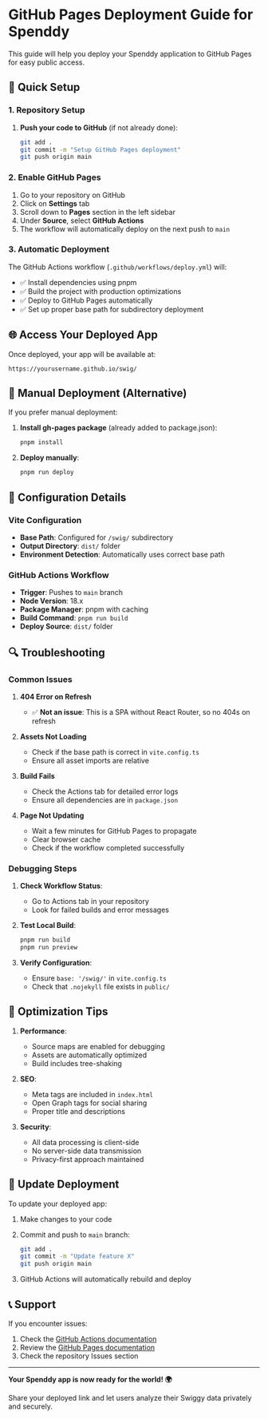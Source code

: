 # GitHub Pages Deployment Guide for Spenddy

This guide will help you deploy your Spenddy application to GitHub Pages for easy public access.

## 🚀 Quick Setup

### 1. Repository Setup

1. **Push your code to GitHub** (if not already done):

   ```bash
   git add .
   git commit -m "Setup GitHub Pages deployment"
   git push origin main
   ```

### 2. Enable GitHub Pages

1. Go to your repository on GitHub
2. Click on **Settings** tab
3. Scroll down to **Pages** section in the left sidebar
4. Under **Source**, select **GitHub Actions**
5. The workflow will automatically deploy on the next push to `main`

### 3. Automatic Deployment

The GitHub Actions workflow (`.github/workflows/deploy.yml`) will:

- ✅ Install dependencies using pnpm
- ✅ Build the project with production optimizations
- ✅ Deploy to GitHub Pages automatically
- ✅ Set up proper base path for subdirectory deployment

## 🌐 Access Your Deployed App

Once deployed, your app will be available at:

```
https://yourusername.github.io/swig/
```

## 🔧 Manual Deployment (Alternative)

If you prefer manual deployment:

1. **Install gh-pages package** (already added to package.json):

   ```bash
   pnpm install
   ```

2. **Deploy manually**:

   ```bash
   pnpm run deploy
   ```

## 📁 Configuration Details

### Vite Configuration

- **Base Path**: Configured for `/swig/` subdirectory
- **Output Directory**: `dist/` folder
- **Environment Detection**: Automatically uses correct base path

### GitHub Actions Workflow

- **Trigger**: Pushes to `main` branch
- **Node Version**: 18.x
- **Package Manager**: pnpm with caching
- **Build Command**: `pnpm run build`
- **Deploy Source**: `dist/` folder

## 🔍 Troubleshooting

### Common Issues

1. **404 Error on Refresh**
   - ✅ **Not an issue**: This is a SPA without React Router, so no 404s on refresh

2. **Assets Not Loading**
   - Check if the base path is correct in `vite.config.ts`
   - Ensure all asset imports are relative

3. **Build Fails**
   - Check the Actions tab for detailed error logs
   - Ensure all dependencies are in `package.json`

4. **Page Not Updating**
   - Wait a few minutes for GitHub Pages to propagate
   - Clear browser cache
   - Check if the workflow completed successfully

### Debugging Steps

1. **Check Workflow Status**:
   - Go to Actions tab in your repository
   - Look for failed builds and error messages

2. **Test Local Build**:

   ```bash
   pnpm run build
   pnpm run preview
   ```

3. **Verify Configuration**:
   - Ensure `base: '/swig/'` in `vite.config.ts`
   - Check that `.nojekyll` file exists in `public/`

## 🎯 Optimization Tips

1. **Performance**:
   - Source maps are enabled for debugging
   - Assets are automatically optimized
   - Build includes tree-shaking

2. **SEO**:
   - Meta tags are included in `index.html`
   - Open Graph tags for social sharing
   - Proper title and descriptions

3. **Security**:
   - All data processing is client-side
   - No server-side data transmission
   - Privacy-first approach maintained

## 🔄 Update Deployment

To update your deployed app:

1. Make changes to your code
2. Commit and push to `main` branch:

   ```bash
   git add .
   git commit -m "Update feature X"
   git push origin main
   ```

3. GitHub Actions will automatically rebuild and deploy

## 📞 Support

If you encounter issues:

1. Check the [GitHub Actions documentation](https://docs.github.com/en/actions)
2. Review the [GitHub Pages documentation](https://docs.github.com/en/pages)
3. Check the repository Issues section

---

**Your Spenddy app is now ready for the world! 🌍**

Share your deployed link and let users analyze their Swiggy data privately and securely.
